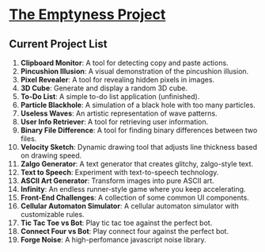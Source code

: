 # [The Emptyness Project](https://theemptynessproject.github.io/)

## Current Project List

1. **Clipboard Monitor**: A tool for detecting copy and paste actions.
2. **Pincushion Illusion**: A visual demonstration of the pincushion illusion.
3. **Pixel Revealer**: A tool for revealing hidden pixels in images.
4. **3D Cube**: Generate and display a random 3D cube.
5. **To-Do List**: A simple to-do list application (unfinished).
6. **Particle Blackhole**: A simulation of a black hole with too many particles.
7. **Useless Waves**: An artistic representation of wave patterns.
8. **User Info Retriever**: A tool for retrieving user information.
9. **Binary File Difference**: A tool for finding binary differences between two files.
10. **Velocity Sketch**: Dynamic drawing tool that adjusts line thickness based on drawing speed.
11. **Zalgo Generator**: A text generator that creates glitchy, zalgo-style text.
12. **Text to Speech**: Experiment with text-to-speech technology.
13. **ASCII Art Generator**: Transform images into pure ASCII art.
14. **Infinity**: An endless runner-style game where you keep accelerating.
15. **Front-End Challenges**: A collection of some common UI components.
16. **Cellular Automaton Simulator**: A cellular automaton simulator with customizable rules.
17. **Tic Tac Toe vs Bot**: Play tic tac toe against the perfect bot.
18. **Connect Four vs Bot**: Play connect four against the perfect bot.
19. **Forge Noise**: A high-perfomance javascript noise library.
